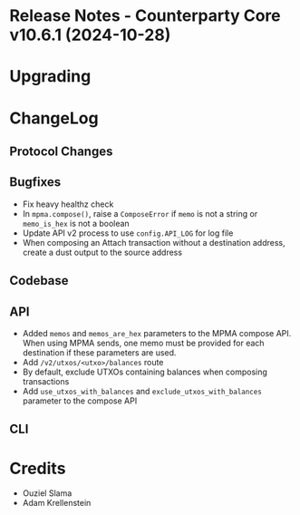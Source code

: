 # Release Notes - Counterparty Core v10.6.1 (2024-10-28)


# Upgrading

# ChangeLog

## Protocol Changes

## Bugfixes

- Fix heavy healthz check 
- In `mpma.compose()`, raise a `ComposeError` if `memo` is not a string or `memo_is_hex` is not a boolean
- Update API v2 process to use `config.API_LOG` for log file
- When composing an Attach transaction without a destination address, create a dust output to the source address

## Codebase



## API

- Added `memos` and `memos_are_hex` parameters to the MPMA compose API. When using MPMA sends, one memo must be provided for each destination if these parameters are used.
- Add `/v2/utxos/<utxo>/balances` route
- By default, exclude UTXOs containing balances when composing transactions
- Add `use_utxos_with_balances` and `exclude_utxos_with_balances` parameter to the compose API

## CLI


# Credits

* Ouziel Slama
* Adam Krellenstein
